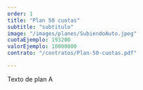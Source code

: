 ```yaml
---
order: 1
title: "Plan 50 cuotas"
subtitle: "subtitulo"
image: "/images/planes/SubiendoAuto.jpeg"
cuotaEjemplo: 193200
valorEjemplo: 10000000
contrato: "/contratos/Plan-50-cuotas.pdf"

---
```


Texto de plan A

